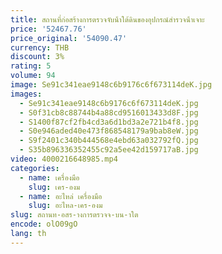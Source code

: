 ```yaml
---
title: สถานที่ก่อสร้างการตรวจจับน้ําใต้ดินของอุปกรณ์สํารวจน้ําเจาะ
price: '52467.76'
price_original: '54090.47'
currency: THB
discount: 3%
rating: 5
volume: 94
image: Se91c341eae9148c6b9176c6f673114deK.jpg
images:
  - Se91c341eae9148c6b9176c6f673114deK.jpg
  - S0f31cb8c88744b4a88cd9516013433d8F.jpg
  - S1400f87cf2fb4cd3a6d1bd3a2e721b4f8.jpg
  - S0e946aded40e473f868548179a9bab8eW.jpg
  - S9f2401c340b444568e4ebd63a032792fQ.jpg
  - S35b896336352455c92a5ee42d159717aB.jpg
video: 4000216648985.mp4
categories:
  - name: เครื่องมือ
    slug: เคร-องม
  - name: อะไหล่ เครื่องมือ
    slug: อะไหล-เคร-องม
slug: สถานท-อสร-างการตรวจจ-บน-าใต
encode: olO09gO
lang: th
---
```

  